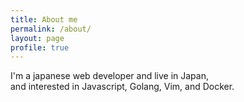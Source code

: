 ```yaml
---
title: About me
permalink: /about/
layout: page
profile: true
---
```


I'm a japanese web developer and live in Japan,  
and interested in Javascript, Golang, Vim, and Docker.